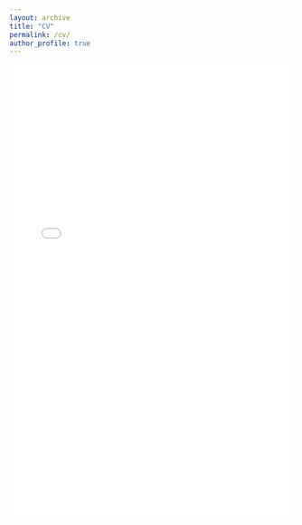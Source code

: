 ```yaml
---
layout: archive
title: "CV"
permalink: /cv/
author_profile: true
---
```


<iframe src="/files/CV.pdf" width="100%" height="800px" frameborder="0" style="border: 0;">
</iframe>
